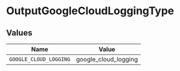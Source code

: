 # OutputGoogleCloudLoggingType


## Values

| Name                   | Value                  |
| ---------------------- | ---------------------- |
| `GOOGLE_CLOUD_LOGGING` | google_cloud_logging   |